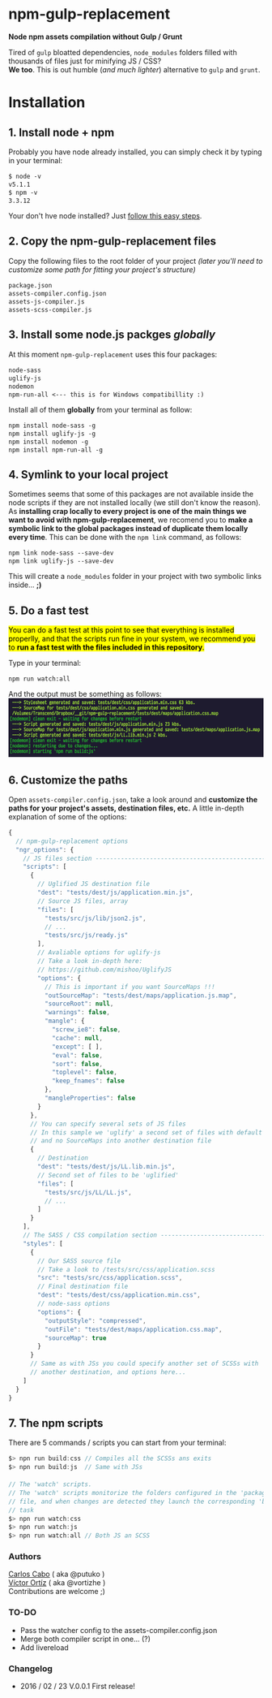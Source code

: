 # npm-gulp-replacement
**Node npm assets compilation without Gulp / Grunt**

Tired of `gulp` bloatted dependencies, `node_modules` folders filled with thousands of files just for minifying JS / CSS?  
**We too**. This is out humble (_and much lighter_) alternative to `gulp` and `grunt`.

# Installation

## 1. Install node + npm
Probably you have node already installed, you can simply check it by typing in your terminal:
````
$ node -v
v5.1.1
$ npm -v
3.3.12
````
Your don't hve node installed? Just [follow this easy steps](https://nodejs.org/en/download/).

## 2. Copy the npm-gulp-replacement files
Copy the following files to the root folder of your project _(later you'll need to customize some path for fitting your project's structure)_
````
package.json
assets-compiler.config.json
assets-js-compiler.js
assets-scss-compiler.js
````

## 3. Install some node.js packges *globally*
At this moment `npm-gulp-replacement` uses this four packages:
````
node-sass
uglify-js
nodemon
npm-run-all <--- this is for Windows compatibillity :)
````
Install all of them **globally** from your terminal as follow:
````
npm install node-sass -g
npm install uglify-js -g
npm install nodemon -g
npm install npm-run-all -g
````

## 4. Symlink to your local project
Sometimes seems that some of this packages are not available inside the node scripts if they are not installed locally (we still don't know the reason). As **installing crap locally to every project is one of the main things we want to avoid with npm-gulp-replacement**, we recomend you to **make a symbolic link to the global packages instead of duplicate them locally every time**. This can be done with the `npm link` command, as follows:
````
npm link node-sass --save-dev
npm link uglify-js --save-dev
````
This will create a `node_modules` folder in your project with two symbolic links inside... **;)**

## 5. Do a fast test
<mark>You can do a fast test at this point to see that everything is installed properlly, and that the scripts run fine in your system, we recommend you to **run a fast test with the files included in this repository**.</mark>

Type in your terminal:
````
npm run watch:all
````

And the output must be something as follows:
![Sample output screenshot](https://raw.githubusercontent.com/carloscabo/npm-gulp-replacement/master/sample-output-screenshot.png)

## 6. Customize the paths
Open `assets-compiler.config.json`, take a look around and **customize the paths for your project's assets, destination files, etc.** A little in-depth explanation of some of the options:
````javascript
{
  // npm-gulp-replacement options
  "ngr_options": {
    // JS files section --------------------------------------------------------
    "scripts": [
      {
        // Uglified JS destination file
        "dest": "tests/dest/js/application.min.js",
        // Source JS files, array
        "files": [
          "tests/src/js/lib/json2.js",
          // ...
          "tests/src/js/ready.js"
        ],
        // Avaliable options for uglify-js
        // Take a look in-depth here:
        // https://github.com/mishoo/UglifyJS
        "options": {
          // This is important if you want SourceMaps !!!
          "outSourceMap": "tests/dest/maps/application.js.map",
          "sourceRoot": null,
          "warnings": false,
          "mangle": {
            "screw_ie8": false,
            "cache": null,
            "except": [ ],
            "eval": false,
            "sort": false,
            "toplevel": false,
            "keep_fnames": false
          },
          "mangleProperties": false
        }
      },
      // You can specify several sets of JS files
      // In this sample we 'uglify' a second set of files with default settings
      // and no SourceMaps into another destination file
      {
        // Destination
        "dest": "tests/dest/js/LL.lib.min.js",
        // Second set of files to be 'uglified'
        "files": [
          "tests/src/js/LL/LL.js",
          // ...
        ]
      }
    ],
    // The SASS / CSS compilation section --------------------------------------
    "styles": [
      {
        // Our SASS source file
        // Take a look to /tests/src/css/application.scss
        "src": "tests/src/css/application.scss",
        // Final destination file
        "dest": "tests/dest/css/application.min.css",
        // node-sass options
        "options": {
          "outputStyle": "compressed",
          "outFile": "tests/dest/maps/application.css.map",
          "sourceMap": true
        }
      }
      // Same as with JSs you could specify another set of SCSSs with
      // another destination, and options here...
    ]
  }
}
````

## 7. The npm scripts
There are 5 commands / scripts you can start from your terminal:
````javascript
$> npn run build:css // Compiles all the SCSSs ans exits
$> npn run build:js  // Same with JSs

// The 'watch' scripts.
// The 'watch' scripts monitorize the folders configured in the 'package.json'
// file, and when changes are detected they launch the corresponding 'build'
// task
$> npn run watch:css
$> npn run watch:js
$> npn run watch:all // Both JS an SCSS
````

### Authors
[Carlos Cabo](https://github.com/carloscabo) ( aka @putuko )  
[Víctor Ortíz](https://github.com/vortizhe) ( aka @vortizhe )  
Contributions are welcome ;)

### TO-DO
- Pass the watcher config to the assets-compiler.config.json
- Merge both compiler script in one... (?)
- Add livereload

### Changelog
- 2016 / 02 / 23 V.0.0.1 First release!
